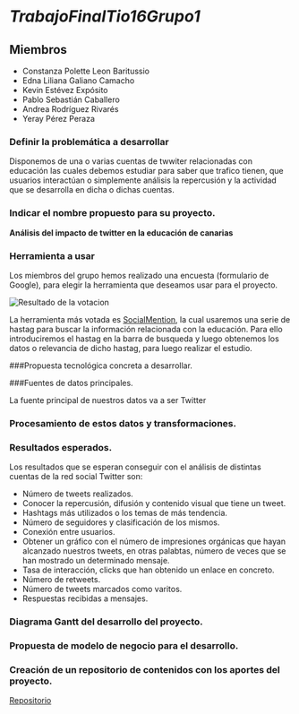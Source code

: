 # *TrabajoFinalTio16Grupo1*

## Miembros
+ Constanza Polette Leon Baritussio
+ Edna Liliana Galiano Camacho
+ Kevin Estévez Expósito
+ Pablo Sebastián Caballero
+ Andrea Rodríguez Rivarés
+ Yeray Pérez Peraza

### Definir la problemática a desarrollar

Disponemos de una o varias cuentas de twwiter relacionadas con educación las cuales debemos estudiar para
saber que trafico tienen, que usuarios interactúan o simplemente análisis la repercusión y la actividad que se
desarrolla en dicha o dichas cuentas.

### Indicar el nombre propuesto para su proyecto.

**Análisis del impacto de twitter en la educación de canarias**


### Herramienta a usar

Los miembros del grupo hemos realizado una encuesta (formulario de Google), para elegir la herramienta que deseamos 
usar para el proyecto. 

![Resultado de la votacion](./votacion.png "TResultado de las votaciones")

La herramienta más votada es [SocialMention](http://www.socialmention.com "SocialMention"), la cual usaremos 
una serie de hastag para buscar la información relacionada con la educación. Para ello introduciremos el hastag en la barra de busqueda y 
luego obtenemos los datos o relevancia de dicho hastag, para luego realizar el estudio. 

###Propuesta tecnológica concreta a desarrollar.


###Fuentes de datos principales.

La fuente principal de nuestros datos va a ser Twitter 

### Procesamiento de estos datos y transformaciones.


### Resultados esperados. 
 Los resultados que se esperan conseguir con el análisis de distintas cuentas de la red social Twitter son:
+ Número de tweets realizados.
+ Conocer la repercusión, difusión y contenido visual que tiene un tweet.
+ Hashtags más utilizados o los temas de más tendencia.
+ Número de seguidores y clasificación de los mismos.
+ Conexión entre usuarios.
+ Obtener un gráfico con el número de impresiones orgánicas que hayan alcanzado nuestros tweets, en otras palabtas, número de veces que se han mostrado un determinado mensaje.
+ Tasa de interacción, clicks que han obtenido un enlace en concreto.
+ Número de retweets.
+ Número de tweets marcados como varitos.
+ Respuestas recibidas a mensajes.

### Diagrama Gantt del desarrollo del proyecto.


### Propuesta de modelo de negocio para el desarrollo.


### Creación de un repositorio de contenidos con los aportes del proyecto.

[Repositorio](https://github.com/alu0100783612/PrabajoFinalTio16Grupo1 "Enlace al ropositorio en github")
